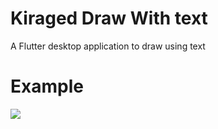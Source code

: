 # Kiraged Draw With text

A Flutter desktop application to draw using text

# Example

![](https://i.imgur.com/BoXt3U3.gifv)
